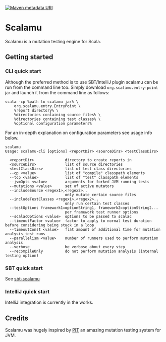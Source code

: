 [![Maven metadata URI](https://img.shields.io/maven-metadata/v/http/central.maven.org/maven2/io/github/sugakandrey/scalamu_2.12/maven-metadata.xml.svg?style=flat-square)](http://repo1.maven.org/maven2/io/github/sugakandrey/scalamu_2.12/)

# Scalamu 

Scalamu is a mutation testing engine for Scala.

## Getting started
### CLI quick start
Although the preferred method is to use SBT/IntelliJ plugin scalamu can be run
from the command line too. Simply download `org.scalamu.entry-point` jar
and launch it from the command line as follows:
```
scala -cp %path to scalamu jar% \
    org.scalamu.entry.EntryPoint \
    %report directory% \
    %directories containing source files% \
    %directories containing test classes% \
    %optional configuration parameters%
```
For an in-depth explanation on configuration parameters see usage info below.
```
scalamu
Usage: scalamu-cli [options] <reportDir> <sourceDirs> <testClassDirs>

  <reportDir>              directory to create reports in
  <sourceDirs>             list of source directories
  <testClassDirs>          list of test class directories
  --cp <value>             list of "compile" classpath elements
  --tcp <value>            list of "test" classpath elements
  --jvmOpts <value>        arguments for forked JVM running tests
  --mutations <value>      set of active mutators
  --includeSource <regex1>,<regex2>..
                           only mutate certain source files
  --includeTestClasses <regex1>,<regex2>..
                           only run certain test classes
  --testOptions framework1=optionString1, framework2=optionString2...
                           per framework test runner options
  --scalacOptions <value>  options to be passed to scalac
  --timeoutFactor <value>  factor to apply to normal test duration before considering being stuck in a loop
  --timeoutConst <value>   flat amount of additional time for mutation analysis test runs
  --parallelism <value>    number of runners used to perform mutation analysis
  --verbose                be verbose about every step
  --recompileOnly          do not perform mutation analysis (internal testing option)
```
### SBT quick start
See [sbt-scalamu](./sbt-plugin)

### IntelliJ quick start
IntelliJ integration is currently in the works.

## Credits
Scalamu was hugely inspired by [PIT](http://pitest.org) an amazing 
mutation testing system for JVM.
